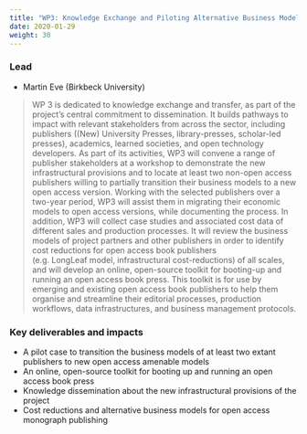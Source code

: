 ```yaml
---
title: "WP3: Knowledge Exchange and Piloting Alternative Business Models"
date: 2020-01-29
weight: 30
---
```


### Lead

* Martin Eve (Birkbeck University) 

> WP 3 is dedicated to knowledge exchange and transfer, as part of the project’s central commitment to dissemination. It builds pathways to impact with relevant stakeholders from across the sector, including publishers ((New) University Presses, library-presses, scholar-led presses), academics, learned societies, and open technology developers. As part of its activities, WP3 will convene a range of publisher stakeholders at a workshop to demonstrate the new infrastructural provisions and to locate at least two non-open access publishers willing to partially transition their business models to a new open access version. Working with the selected publishers over a two-year period, WP3 will assist them in migrating their economic models to open access versions, while documenting the process. In addition, WP3 will collect case studies and associated cost data of different sales and production processes. It will review the business models of project partners and other publishers in order to identify cost reductions for open access book publishers (e.g. LongLeaf model, infrastructural cost-reductions) of all scales, and will develop an online, open-source toolkit for booting-up and running an open access book press. This toolkit is for use by emerging and existing open access book publishers to help them organise and streamline their editorial processes, production workflows, data infrastructures, and business management protocols. 

### Key deliverables and impacts

* A pilot case to transition the business models of at least two extant publishers to new open access amenable models
* An online, open-source toolkit for booting up and running an open access book press
* Knowledge dissemination about the new infrastructural provisions of the project
* Cost reductions and alternative business models for open access monograph publishing

